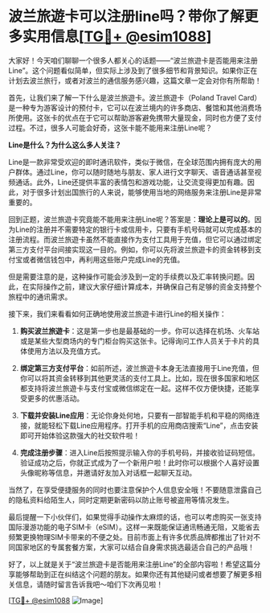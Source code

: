 # 波兰旅遊卡可以注册line吗？带你了解更多实用信息[[TG💪+ @esim1088](https://t.me/s/esim1088)]

大家好！今天咱们聊聊一个很多人都关心的话题——“波兰旅遊卡是否能用来注册Line”。这个问题看似简单，但实际上涉及到了很多细节和背景知识。如果你正在计划去波兰旅行，或者对波兰的通信服务感兴趣，这篇文章一定会对你有所帮助！

首先，让我们来了解一下什么是波兰旅遊卡。波兰旅遊卡（Poland Travel Card）是一种专为游客设计的预付卡，它可以在波兰境内的许多商店、餐馆和其他消费场所使用。这张卡的优点在于它可以帮助游客避免携带大量现金，同时也方便了支付过程。不过，很多人可能会好奇，这张卡能不能用来注册Line呢？

**Line是什么？为什么这么多人关注？**

Line是一款非常受欢迎的即时通讯软件，类似于微信，在全球范围内拥有庞大的用户群体。通过Line，你可以随时随地与朋友、家人进行文字聊天、语音通话甚至视频通话。此外，Line还提供丰富的表情包和游戏功能，让交流变得更加有趣。因此，对于很多计划出国旅行的人来说，能够使用当地的网络服务来注册Line是非常重要的。

回到正题，波兰旅遊卡究竟能不能用来注册Line呢？答案是：**理论上是可以的**。因为Line的注册并不需要特定的银行卡或信用卡，只要有手机号码就可以完成基本的注册流程。而波兰旅遊卡虽然不能直接作为支付工具用于充值，但它可以通过绑定第三方支付平台间接实现这一目的。例如，你可以先将波兰旅遊卡的资金转移到支付宝或者微信钱包中，再利用这些账户完成Line的充值。

但是需要注意的是，这种操作可能会涉及到一定的手续费以及汇率转换问题。因此，在实际操作之前，建议大家仔细计算成本，并确保自己有足够的资金支持整个旅程中的通讯需求。

接下来，我们来看看如何正确地使用波兰旅遊卡进行Line的相关操作：

1. **购买波兰旅遊卡**：这是第一步也是最基础的一步。你可以选择在机场、火车站或是某些大型商场内的专门柜台购买这张卡。记得询问工作人员关于卡片的具体使用方法以及充值方式。
   
2. **绑定第三方支付平台**：如前所述，波兰旅遊卡本身无法直接用于Line充值，但你可以将其资金转移到其他更灵活的支付工具上。比如，现在很多国家和地区都支持将波兰旅遊卡与支付宝或微信绑定在一起。这样不仅方便快捷，还能享受更多的优惠活动。

3. **下载并安装Line应用**：无论你身处何地，只要有一部智能手机和平稳的网络连接，就能轻松下载Line应用程序。打开手机的应用商店搜索“Line”，点击安装即可开始体验这款强大的社交软件啦！

4. **完成注册步骤**：进入Line后按照提示输入你的手机号码，并接收验证码短信。验证成功之后，你就正式成为了一个新用户啦！此时你可以根据个人喜好设置头像昵称等信息，并邀请好友加入对话框一起聊天互动。

当然了，在享受便捷服务的同时也要注意保护个人信息安全哦！不要随意泄露自己的隐私资料给陌生人，同时定期更新密码以防止账号被盗用等情况发生。

最后提醒一下小伙伴们，如果觉得手动操作太麻烦的话，也可以考虑购买一张支持国际漫游功能的电子SIM卡（eSIM）。这样一来既能保证通讯畅通无阻，又能省去频繁更换物理SIM卡带来的不便之处。目前市面上有许多优质品牌都推出了针对不同国家地区的专属套餐方案，大家可以结合自身需求挑选最适合自己的产品哦！

好了，以上就是关于“波兰旅遊卡是否能用来注册Line”的全部内容啦！希望这篇分享能够帮助到正在纠结这个问题的朋友。如果你还有其他疑问或者想要了解更多相关信息，请随时留言告诉我吧～咱们下次再见啦！

[[TG💪+ @esim1088](https://t.me/s/esim1088) ![Image](https://i.postimg.cc/4NQfJmqS/Snipaste-2025-05-13-00-14-12.png)]